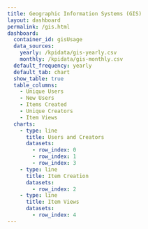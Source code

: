 ```yaml
---
title: Geographic Information Systems (GIS)
layout: dashboard
permalink: /gis.html
dashboard:
  container_id: gisUsage
  data_sources:
    yearly: /kpidata/gis-yearly.csv
    monthly: /kpidata/gis-monthly.csv
  default_frequency: yearly
  default_tab: chart
  show_table: true
  table_columns:
    - Unique Users	
    - New Users	
    - Items Created	
    - Unique Creators	
    - Item Views
  charts:
    - type: line
      title: Users and Creators
      datasets:
        - row_index: 0
        - row_index: 1
        - row_index: 3
    - type: line
      title: Item Creation
      datasets:
        - row_index: 2
    - type: line
      title: Item Views
      datasets:
        - row_index: 4
---
```


